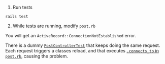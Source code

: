1. Run tests

```
rails test
```

2. While tests are running, modify `post.rb`

You will get an `ActiveRecord::ConnectionNotEstablished` error.

There is a dummy [`PostControllerTest`](https://github.com/jorgemanrubia/rails-error-when-editing-test-files/blob/master/test/controllers/posts_controller_test.rb#L3) that keeps doing the same request. Each request triggers a classes reload, and that executes [`.connects_to` in `post.rb`](https://github.com/jorgemanrubia/rails-error-when-editing-test-files/blob/28ee83280593c20086b9cb5732432aa4ff212400/app/models/post.rb#L2), causing the problem.
